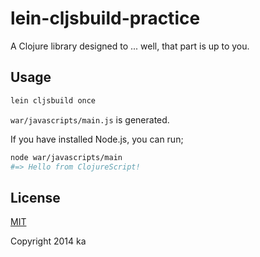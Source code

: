 # lein-cljsbuild-practice

A Clojure library designed to ... well, that part is up to you.

## Usage

```sh
lein cljsbuild once
```

`war/javascripts/main.js` is generated.

If you have installed Node.js, you can run;

```sh
node war/javascripts/main
#=> Hello from ClojureScript!
```

## License

[MIT](http://opensource.org/licenses/MIT)

Copyright 2014 ka
